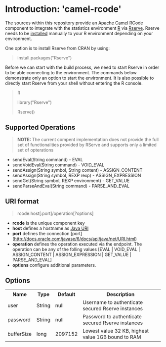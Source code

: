 # Introduction: 'camel-rcode'
The sources within this repository provide an [Apache Camel](http://camel.apache.org/) 
RCode component to integrate with the statistics environment [R](http://www.r-project.org/)
via [Rserve](http://www.rforge.net/Rserve/).
Rserve needs to be [installed](http://www.rforge.net/Rserve/doc.html#intro) manually to 
your R environment depending on your environment.</br>

One option is to install Rserve from CRAN by using:
> install.packages("Rserve")

Before we can start with the build process, we need to start Rserve in order to be able
connecting to the environment. The commands below demonstrate only an option to start
the environment. It is also possible to directly start Rserve from your shell without 
entering the R console.
> <p>R</p>
> <p>library("Rserve")</p>
> <p>Rserve()</p>

## Supported Operations
> <b>NOTE:</b> The current compent implementation does not provide the full set of 
> functionalities provided by RServe and supports only a limited set of opterations</br>

- sendEval(String command) - EVAL
- sendVoidEval(String command) - VOID_EVAL
- sendAssign(String symbol, String content) - ASSIGN_CONTENT
- sendAssign(String symbol, REXP rexp) - ASSIGN_EXPRESSION
- sendGet(String symbol, REXP environment) - GET_VALUE
- sendParseAndEval(String command) - PARSE_AND_EVAL

## URI format
> rcode:host[:port]/operation[?options]

- <b>rcode</b> is the unique component key
- <b>host</b> defines a hostname as [Java URI](http://docs.oracle.com/javase/6/docs/api/java/net/URI.html)
- <b>port</b> defines the connection [port] (http://docs.oracle.com/javase/6/docs/api/java/net/URI.html)
- <b>operation</b> defines the operation executed via the endpoint. The operation can be any of the folling values [EVAL | VOID_EVAL | ASSIGN_CONTENT | ASSIGN_EXPRESSION | GET_VALUE | PARSE_AND_EVAL]
- <b>options</b> configure additional parameters.

## Options
<table>
<tr>
  <th>Name</th>
  <th>Type</th>
  <th>Default</th>
  <th>Description</th>
</tr>
<tr>
  <td>user</td>
  <td>String</td>
  <td>null</td>
  <td>Username to authenticate secured Rserve instances</td>
</tr>
<tr>
  <td>password</td>
  <td>String</td>
  <td>null</td>
  <td>Password to authenticate secured Rserve instances</td>
</tr>
<tr>
  <td>bufferSize</td>
  <td>long</td>
  <td>2097152</td>
  <td>Lowest value 32 KB, highest value 1GB bound to RAM
</td>
</tr>
</table>
